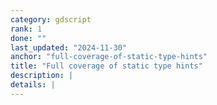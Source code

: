 ```yaml
---
category: gdscript
rank: 1
done: ""
last_updated: "2024-11-30"
anchor: "full-coverage-of-static-type-hints"
title: "Full coverage of static type hints"
description: |
details: |
---
```

